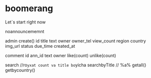 # boomerang
Let`s start right now

noannouncememnt

admin
create()
id
title
text
owner
owner_tel
view_count
region
country
img_url
status
due_time
created_at

comment
id
ann_id
text
owner
like(count)
unlike(count)


search //ro`yxat count va title bo`yicha
searchbyTitle // %a%
getall()
getbycountry()
